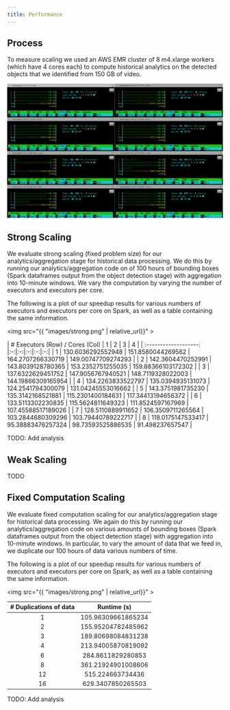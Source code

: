 ```yaml
---
title: Performance
---
```


## Process

To measure scaling we used an AWS EMR cluster of 8 m4.xlarge workers (which have 4 cores each) to compute historical analytics on the detected objects that we identified from 150 GB of video.

![8nodes](images/8nodes.png)


<!-- ## Theoretical Speedup

We use Gustafson's Law to calculate speedup: 

$$S=p+(1-p)s$$

Running 8 p2.xlarge instances as worker nodes gives $$p=8$$. We can then calculate the speedup for the two steps of our calculations.

<ol>
    <li>Create bounding boxes with NNs (fully parallelizable, store boxes in s3)</li>
    $$S = 8 + (-7)0 = 8$$
    <li>Compute analytics from bounding boxes in Spark: 8 workers, 2 cores per worker, 2 threads per core</li>
    $$S=32$$

</ol>

TODO: Talk about performance -->

## Strong Scaling

We evaluate strong scaling (fixed problem size) for our analytics/aggregation stage for historical data processing. We do this 
by running our analytics/aggregation code on of 100 hours of bounding boxes (Spark dataframes output from the object detection 
stage) with aggregation into 10-minute windows. We vary the computation by varying the number of executors and executors per 
core.

The following is a plot of our speedup results for various numbers of executors and executors per core on Spark, as well as a table containing the same information.

<img src="{{ "images/strong.png" | relative_url}}" >

| # Executors (Row) / Cores (Col) | 1 | 2 | 3 | 4 |
| :-------------------: |:-:|:-:|:-:|:-:|:-:|
|           1           | 130.6036292552948 | 151.8580044269562 | 164.2707266330719 | 149.00747709274293 |
|           2           | 142.3604470252991 | 143.8039128780365 | 153.2352751255035 | 159.88366103172302 |
|           3           | 137.6322629451752 | 147.9056767940521 | 148.7119328022003 | 144.19866309165954 |
|           4           | 134.2263833522797 | 135.0394935131073 | 124.2541794300079 | 131.04245553016662 |
|           5           | 143.3751981735230 | 135.3142168521881 | 115.2301400184631 | 117.34413194656372 |
|           6           | 133.5113302230835 | 115.5624811649323 | 111.8524597167969 | 107.45588517189026 |
|           7           | 128.5110889911652 | 106.3509711265564 | 103.2844680309296 | 103.79440789222717 |
|           8           | 118.0175147533417 | 95.38883476257324 | 98.73593525886535 | 91.498237657547 |

TODO: Add analysis

## Weak Scaling

TODO

## Fixed Computation Scaling

We evaluate fixed computation scaling for our analytics/aggregation stage for historical data processing. We again do this by running our analytics/aggregation code on various amounts of bounding boxes (Spark dataframes output from the object detection stage) with aggregation into 10-minute windows. In particular, to vary the amount of data that we feed in, we duplicate our 100 hours of data various numbers of time.

The following is a plot of our speedup results for various numbers of executors and executors per core on Spark, as well as a table containing the same information.

<img src="{{ "images/strong.png" | relative_url}}" >

| # Duplications of data | Runtime (s)
| :-------------------: |:-:|
|           1           | 105.96309661865234 |
|           2           | 155.95204782485962 |
|           3           | 189.80698084831238 |
|           4           | 213.94005870819092 |
|           6           | 284.8611829280853 |
|           8           | 361.21924901008606 |
|           12           | 515.224663734436 |
|           16           | 629.3407850265503 |

TODO: Add analysis


<script src="https://cdn.mathjax.org/mathjax/latest/MathJax.js?config=TeX-AMS-MML_HTMLorMML" type="text/javascript"></script>
